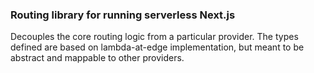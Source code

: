 ### Routing library for running serverless Next.js

Decouples the core routing logic from a particular provider.
The types defined are based on lambda-at-edge implementation,
but meant to be abstract and mappable to other providers.
